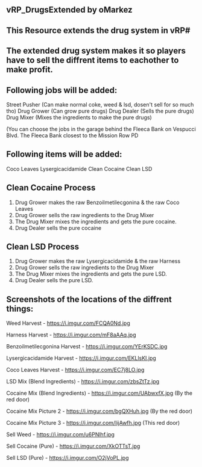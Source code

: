 ## vRP_DrugsExtended by oMarkez ##
## This Resource extends the drug system in vRP#

## The extended drug system makes it so players have to sell the diffrent items to eachother to make profit.

## Following jobs will be added:
Street Pusher (Can make normal coke, weed & lsd, dosen't sell for so much tho)
Drug Grower (Can grow pure drugs)
Drug Dealer (Sells the pure drugs)
Drug Mixer (Mixes the ingredients to make the pure drugs)

(You can choose the jobs in the garage behind the Fleeca Bank on Vespucci Blvd. The Fleeca Bank closest to the Mission Row PD

## Following items will be added:
Coco Leaves
Lysergicacidamide
Clean Cocaine
Clean LSD

## Clean Cocaine Process
1. Drug Grower makes the raw Benzoilmetilecgonina & the raw Coco Leaves
2. Drug Grower sells the raw ingredients to the Drug Mixer
3. The Drug Mixer mixes the ingredients and gets the pure cocaine.
4. Drug Dealer sells the pure cocaine

## Clean LSD Process
1. Drug Grower makes the raw Lysergicacidamide & the raw Harness
2. Drug Grower sells the raw ingredients to the Drug Mixer
3. The Drug Mixer mixes the ingredients and gets the pure LSD.
4. Drug Dealer sells the pure LSD.

## Screenshots of the locations of the diffrent things:

Weed Harvest - https://i.imgur.com/FCQA0Nd.jpg

Harness Harvest - https://i.imgur.com/mF8aAAq.jpg

Benzoilmetilecgonina Harvest - https://i.imgur.com/YErKSDC.jpg

Lysergicacidamide Harvest - https://i.imgur.com/EKLlsKI.jpg

Coco Leaves Harvest - https://i.imgur.com/EC7j8LO.jpg

LSD Mix (Blend Ingredients) - https://i.imgur.com/zbsZtTz.jpg

Cocaine Mix (Blend Ingredients) - https://i.imgur.com/UAbwxfX.jpg (By the red door)

Cocaine Mix Picture 2 - https://i.imgur.com/bgQXHuh.jpg (By the red door)

Cocaine Mix Picture 3 - https://i.imgur.com/IijAwfh.jpg (This red door)

Sell Weed - https://i.imgur.com/u6PNlhf.jpg

Sell Cocaine (Pure) - https://i.imgur.com/XkOTTsT.jpg

Sell LSD (Pure) - https://i.imgur.com/O2jVoPL.jpg

